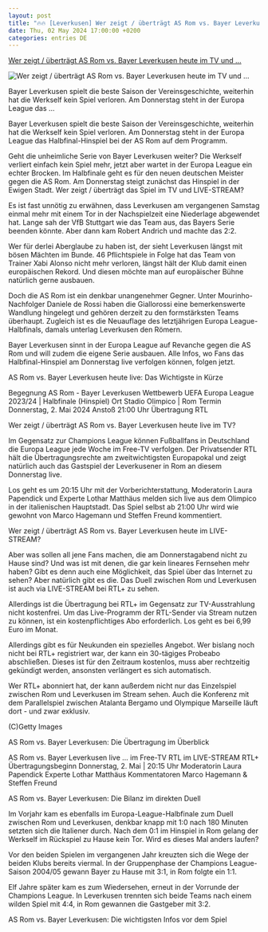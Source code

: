 ```yaml
---
layout: post
title: "🔥🔥 [Leverkusen] Wer zeigt / überträgt AS Rom vs. Bayer Leverkusen heute im TV und ..."
date: Thu, 02 May 2024 17:00:00 +0200
categories: entries DE
---
```

[Wer zeigt / überträgt AS Rom vs. Bayer Leverkusen heute im TV und ...](https://www.dazn.com/de-DE/news/fu%C3%9Fball/wer-zeigt-uebertraegt-as-rom-bayer-leverkusen-tv-live-stream/1rhpz1io6jz7i15ba4h0gs6rih)

![Wer zeigt / überträgt AS Rom vs. Bayer Leverkusen heute im TV und ...](https://images.daznservices.com/di/library/DAZN_News/a3/80/florian-wirtz-bayer-leverkusen-03022024_12x09sesybbbc1ku7d64qqzscu.jpg?t=-333686962)

Bayer Leverkusen spielt die beste Saison der Vereinsgeschichte, weiterhin hat die Werkself kein Spiel verloren. Am Donnerstag steht in der Europa League das ...

Bayer Leverkusen spielt die beste Saison der Vereinsgeschichte, weiterhin hat die Werkself kein Spiel verloren. Am Donnerstag steht in der Europa League das Halbfinal-Hinspiel bei der AS Rom auf dem Programm.

Geht die unheimliche Serie von Bayer Leverkusen weiter? Die Werkself verliert einfach kein Spiel mehr, jetzt aber wartet in der Europa League ein echter Brocken. Im Halbfinale geht es für den neuen deutschen Meister gegen die AS Rom. Am Donnerstag steigt zunächst das Hinspiel in der Ewigen Stadt. Wer zeigt / überträgt das Spiel im TV und LIVE-STREAM?

Es ist fast unnötig zu erwähnen, dass Leverkusen am vergangenen Samstag einmal mehr mit einem Tor in der Nachspielzeit eine Niederlage abgewendet hat. Lange sah der VfB Stuttgart wie das Team aus, das Bayers Serie beenden könnte. Aber dann kam Robert Andrich und machte das 2:2.

Wer für derlei Aberglaube zu haben ist, der sieht Leverkusen längst mit bösen Mächten im Bunde. 46 Pflichtspiele in Folge hat das Team von Trainer Xabi Alonso nicht mehr verloren, längst hält der Klub damit einen europäischen Rekord. Und diesen möchte man auf europäischer Bühne natürlich gerne ausbauen.

Doch die AS Rom ist ein denkbar unangenehmer Gegner. Unter Mourinho-Nachfolger Daniele de Rossi haben die Giallorossi eine bemerkenswerte Wandlung hingelegt und gehören derzeit zu den formstärksten Teams überhaupt. Zugleich ist es die Neuauflage des letztjährigen Europa League-Halbfinals, damals unterlag Leverkusen den Römern.

Bayer Leverkusen sinnt in der Europa League auf Revanche gegen die AS Rom und will zudem die eigene Serie ausbauen. Alle Infos, wo Fans das Halbfinal-Hinspiel am Donnerstag live verfolgen können, folgen jetzt.

AS Rom vs. Bayer Leverkusen heute live: Das Wichtigste in Kürze

Begegnung AS Rom - Bayer Leverkusen Wettbewerb UEFA Europa League 2023/24 | Halbfinale (Hinspiel) Ort Stadio Olimpico | Rom Termin Donnerstag, 2. Mai 2024 Anstoß 21:00 Uhr Übertragung RTL

Wer zeigt / überträgt AS Rom vs. Bayer Leverkusen heute live im TV?

Im Gegensatz zur Champions League können Fußballfans in Deutschland die Europa League jede Woche im Free-TV verfolgen. Der Privatsender RTL hält die Übertragungsrechte am zweitwichtigsten Europapokal und zeigt natürlich auch das Gastspiel der Leverkusener in Rom an diesem Donnerstag live.

Los geht es um 20:15 Uhr mit der Vorberichterstattung, Moderatorin Laura Papendick und Experte Lothar Matthäus melden sich live aus dem Olimpico in der italienischen Hauptstadt. Das Spiel selbst ab 21:00 Uhr wird wie gewohnt von Marco Hagemann und Steffen Freund kommentiert.

Wer zeigt / überträgt AS Rom vs. Bayer Leverkusen heute im LIVE-STREAM?

Aber was sollen all jene Fans machen, die am Donnerstagabend nicht zu Hause sind? Und was ist mit denen, die gar kein lineares Fernsehen mehr haben? Gibt es denn auch eine Möglichkeit, das Spiel über das Internet zu sehen? Aber natürlich gibt es die. Das Duell zwischen Rom und Leverkusen ist auch via LIVE-STREAM bei RTL+ zu sehen.

Allerdings ist die Übertragung bei RTL+ im Gegensatz zur TV-Ausstrahlung nicht kostenfrei. Um das Live-Programm der RTL-Sender via Stream nutzen zu können, ist ein kostenpflichtiges Abo erforderlich. Los geht es bei 6,99 Euro im Monat.

Allerdings gibt es für Neukunden ein spezielles Angebot. Wer bislang noch nicht bei RTL+ registriert war, der kann ein 30-tägiges Probeabo abschließen. Dieses ist für den Zeitraum kostenlos, muss aber rechtzeitig gekündigt werden, ansonsten verlängert es sich automatisch.

Wer RTL+ abonniert hat, der kann außerdem nicht nur das Einzelspiel zwischen Rom und Leverkusen im Stream sehen. Auch die Konferenz mit dem Parallelspiel zwischen Atalanta Bergamo und Olympique Marseille läuft dort - und zwar exklusiv.

(C)Getty Images

AS Rom vs. Bayer Leverkusen: Die Übertragung im Überblick

AS Rom vs. Bayer Leverkusen live ... im Free-TV RTL im LIVE-STREAM RTL+ Übertragungsbeginn Donnerstag, 2. Mai | 20:15 Uhr Moderatorin Laura Papendick Experte Lothar Matthäus Kommentatoren Marco Hagemann & Steffen Freund

AS Rom vs. Bayer Leverkusen: Die Bilanz im direkten Duell

Im Vorjahr kam es ebenfalls im Europa-League-Halbfinale zum Duell zwischen Rom und Leverkusen, denkbar knapp mit 1:0 nach 180 Minuten setzten sich die Italiener durch. Nach dem 0:1 im Hinspiel in Rom gelang der Werkself im Rückspiel zu Hause kein Tor. Wird es dieses Mal anders laufen?

Vor den beiden Spielen im vergangenen Jahr kreuzten sich die Wege der beiden Klubs bereits viermal. In der Gruppenphase der Champions League-Saison 2004/05 gewann Bayer zu Hause mit 3:1, in Rom folgte ein 1:1.

Elf Jahre später kam es zum Wiedersehen, erneut in der Vorrunde der Champions League. In Leverkusen trennten sich beide Teams nach einem wilden Spiel mit 4:4, in Rom gewannen die Gastgeber mit 3:2.

AS Rom vs. Bayer Leverkusen: Die wichtigsten Infos vor dem Spiel

